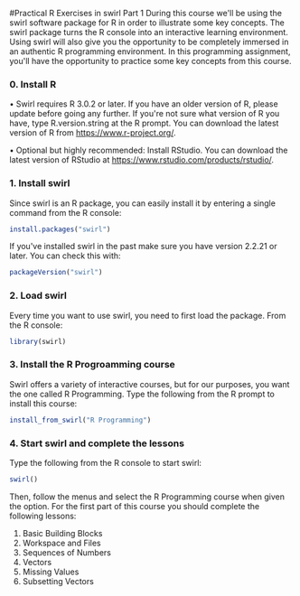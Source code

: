 #Practical R Exercises in swirl Part 1
During this course we'll be using the swirl software package for R in order to illustrate some key concepts. The swirl package turns the R console into an interactive learning environment. Using swirl will also give you the opportunity to be completely immersed in an authentic R programming environment. In this programming assignment, you'll have the opportunity to practice some key concepts from this course.

### 0. Install R
• Swirl requires R 3.0.2 or later. If you have an older version of R, please update before going any further. If you're not sure what version of R you have, type R.version.string at the R prompt. You can download the latest version of R from https://www.r-project.org/.   

• Optional but highly recommended: Install RStudio. You can download the latest version of RStudio at https://www.rstudio.com/products/rstudio/.

### 1. Install swirl
Since swirl is an R package, you can easily install it by entering a single command from the R console:
```r
install.packages("swirl")
```
If you've installed swirl in the past make sure you have version 2.2.21 or later. You can check this with:
```r
packageVersion("swirl")
```
### 2. Load swirl
Every time you want to use swirl, you need to first load the package. From the R console:
```r
library(swirl)
```
### 3. Install the R Progroamming course
Swirl offers a variety of interactive courses, but for our purposes, you want the one called R Programming. Type the following from the R prompt to install this course:
```r
install_from_swirl("R Programming")
```
### 4. Start swirl and complete the lessons
Type the following from the R console to start swirl:
```r
swirl()
```

Then, follow the menus and select the R Programming course when given the option. For the first part of this course you should complete the following lessons:

1. Basic Building Blocks
2. Workspace and Files
3. Sequences of Numbers
4. Vectors
5. Missing Values
6. Subsetting Vectors

